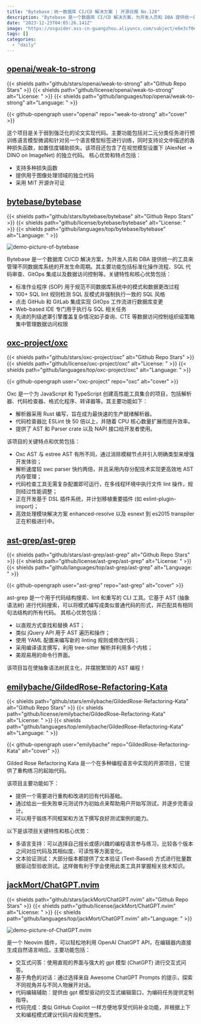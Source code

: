 ```yaml
---
title: "Bytebase：统一数据库 CI/CD 解决方案 | 开源日报 No.128"
description: "Bytebase 是一个数据库 CI/CD 解决方案，为开发人员和 DBA 提供统一的工具来管理数据库系统的开发生命周期。它具有标准化操作流程、SQL 代码审查、GitOps 集成和数据访问控制等功能。通过标准作业程序，它规范了不同数据库系统中的模式和数据更改过程。它还提供了 100 多个 SQL lint 规则，用于检测 SQL 反模式并强制执行一致的 SQL 风格。通过与 GitHub 和 GitLab 的集成，它实现了 GitOps 工作流来进行数据库变更。它还提供了一个基于 Web 的 IDE，用于执行与 SQL 相关的任务。此外，它还具有先进的列级遮罩引擎，用于管理数据访问权限。"
date: "2023-12-23T04:05:26.141Z"
image: "https://osguider.oss-cn-guangzhou.aliyuncs.com/subject/e6e3cf0ec7825c59f65f10374c306194.png"
tags: []
categories:
  - "daily"
---
```


## [openai/weak-to-strong](https://github.com/openai/weak-to-strong)

{{< shields path="github/stars/openai/weak-to-strong" alt="Github Repo Stars" >}} {{< shields path="github/license/openai/weak-to-strong" alt="License: " >}} {{< shields path="github/languages/top/openai/weak-to-strong" alt="Language: " >}}

{{< github-opengraph user="openai" repo="weak-to-strong" alt="cover" >}}

这个项目是关于弱到强泛化的论文实现代码。主要功能包括对二元分类任务进行预训练语言模型微调和针对另一个语言模型标签进行训练，同时支持论文中描述的各种损失函数，如置信度辅助损失。该项目还包含了在视觉模型设置下 (AlexNet -> DINO on ImageNet) 的独立代码。
核心优势和特点包括：

- 支持多种损失函数
- 提供用于图像处理领域的独立代码
- 采用 MIT 开源许可证
  
## [bytebase/bytebase](https://github.com/bytebase/bytebase)

{{< shields path="github/stars/bytebase/bytebase" alt="Github Repo Stars" >}} {{< shields path="github/license/bytebase/bytebase" alt="License: " >}} {{< shields path="github/languages/top/bytebase/bytebase" alt="Language: " >}}

![demo-picture-of-bytebase](https://picgo-daily.oss-cn-guangzhou.aliyuncs.com/picgo-daily/2023/fe2a710e89f980d6b94a17dffe954f13.webp)

Bytebase 是一个数据库 CI/CD 解决方案，为开发人员和 DBA 提供统一的工具来管理不同数据库系统的开发生命周期。其主要功能包括标准化操作流程、SQL 代码审查、GitOps 集成以及数据访问控制等。关键特性和核心优势包括：

- 标准作业程序 (SOP) 用于规范不同数据库系统中的模式和数据更改过程
- 100+ SQL lint 规则检测 SQL 反模式并强制执行一致的 SQL 风格
- 点击 GitHub 和 GitLab 集成实现 GitOps 工作流进行数据库变更
- Web-based IDE 专门用于执行与 SQL 相关任务
- 先进的列级遮罩引擎覆盖复杂情况如子查询、CTE 等数据访问控制组织级策略集中管理数据访问权限
  
## [oxc-project/oxc](https://github.com/oxc-project/oxc)

{{< shields path="github/stars/oxc-project/oxc" alt="Github Repo Stars" >}} {{< shields path="github/license/oxc-project/oxc" alt="License: " >}} {{< shields path="github/languages/top/oxc-project/oxc" alt="Language: " >}}

{{< github-opengraph user="oxc-project" repo="oxc" alt="cover" >}}

Oxc 是一个为 JavaScript 和 TypeScript 创建高性能工具集合的项目，包括解析器、代码检查器、格式化程序、转译器等。其主要功能如下：

- 解析器采用 Rust 编写，旨在成为最快速的生产就绪解析器。
- 代码检查器比 ESLint 快 50 倍以上，并随着 CPU 核心数量扩展而提升效率。
- 提供了 AST 和 Parser crate 以及 NAPI 接口给开发者使用。

该项目的关键特点和优势包括：

- Oxc AST 与 estree AST 有所不同，通过消除模糊节点并引入明确类型来增强开发体验；
- 解析速度较 swc parser 快约两倍，并且采用内存分配技术实现更高效地 AST 内存管理；
- 代码检查工具无需复杂配置即可运行，在多线程环境中执行文件 lint 操作，规则经过性能调整；
- 正在开发基于 DSL 插件系统，并计划移植重要插件 (如 eslint-plugin-import)；
- 高效处理模块解决方案 enhanced-resolve 以及 esnext 到 es2015 transpiler 正在积极进行中。
  
## [ast-grep/ast-grep](https://github.com/ast-grep/ast-grep)

{{< shields path="github/stars/ast-grep/ast-grep" alt="Github Repo Stars" >}} {{< shields path="github/license/ast-grep/ast-grep" alt="License: " >}} {{< shields path="github/languages/top/ast-grep/ast-grep" alt="Language: " >}}

{{< github-opengraph user="ast-grep" repo="ast-grep" alt="cover" >}}

ast-grep 是一个用于代码结构搜索、lint 和重写的 CLI 工具。它基于 AST (抽象语法树) 进行代码搜索，可以将模式编写成类似普通代码的形式，并匹配具有相同句法结构的所有代码。
其核心优势包括：

- 以直观方式查找和替换 AST；
- 类似 jQuery API 用于 AST 遍历和操作；
- 使用 YAML 配置来编写新的 linting 规则或修改代码；
- 采用编译语言撰写，利用 tree-sitter 解析并利用多个内核；
- 美观易用的命令行界面。

该项目旨在使抽象语法树民主化，并摆脱繁琐的 AST 编程！
  
## [emilybache/GildedRose-Refactoring-Kata](https://github.com/emilybache/GildedRose-Refactoring-Kata)

{{< shields path="github/stars/emilybache/GildedRose-Refactoring-Kata" alt="Github Repo Stars" >}} {{< shields path="github/license/emilybache/GildedRose-Refactoring-Kata" alt="License: " >}} {{< shields path="github/languages/top/emilybache/GildedRose-Refactoring-Kata" alt="Language: " >}}

{{< github-opengraph user="emilybache" repo="GildedRose-Refactoring-Kata" alt="cover" >}}

Gilded Rose Refactoring Kata 是一个在多种编程语言中实现的开源项目，它提供了重构练习的起始代码。

该项目主要功能如下：

- 提供一个需要进行重构和改进的旧有代码基础。
- 通过给出一些失败单元测试作为初始点来帮助用户开始写测试，并逐步完善设计。
- 可以用于锻炼不同框架和方法下撰写良好测试案例的能力。

以下是该项目关键特性和核心优势：

- 多语言支持：可以选择自己擅长或感兴趣的编程语言参与练习，比较各个版本之间对应代码及其相似度、可读性等方面变化。
- 文本验证测试：大部分版本都提供了文本验证 (Text-Based) 方式进行批量数据驱动型验收测试。这样做有利于学会使用此类工具并掌握相关技术知识。
  
## [jackMort/ChatGPT.nvim](https://github.com/jackMort/ChatGPT.nvim)

{{< shields path="github/stars/jackMort/ChatGPT.nvim" alt="Github Repo Stars" >}} {{< shields path="github/license/jackMort/ChatGPT.nvim" alt="License: " >}} {{< shields path="github/languages/top/jackMort/ChatGPT.nvim" alt="Language: " >}}

![demo-picture-of-ChatGPT.nvim](https://osguider.oss-cn-guangzhou.aliyuncs.com/subject/e07c545c3ba0d38e6e1cbb92bb79d5e5.png)

 是一个 Neovim 插件，可以轻松地利用 OpenAI ChatGPT API，在编辑器内直接生成自然语言响应。主要功能包括：

- 交互式问答：使用直观的界面与强大的 gpt 模型 (ChatGPT) 进行交互式问答。
- 基于角色的对话：通过选择来自 Awesome ChatGPT Prompts 的提示，探索不同视角并与不同人物展开对话。
- 代码编辑辅助：提供由 gpt 模型驱动的交互式编辑窗口，为编码任务提供定制指导。
- 代码完成：类似 GitHub Copilot 一样方便地享受代码补全功能，并根据上下文和编程模式建议代码片段和完整性。
  

